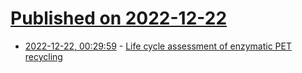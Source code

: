 # [Published on 2022-12-22](index.md)

* [2022-12-22, 00:29:59](https://news.ycombinator.com/item?id=34088219) - [Life cycle assessment of enzymatic PET recycling](https://www.nrel.gov/news/features/2022/scientists-discover-enzymes-cheaper-to-recycle-waste-polyester-textiles-and-bottles-than-making-from-petroleum.html)
